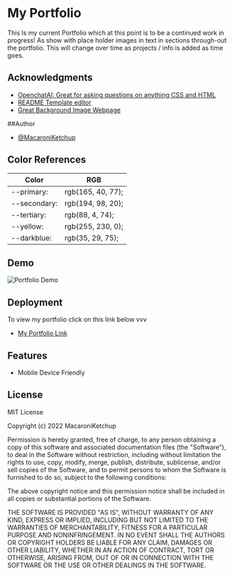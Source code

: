# My Portfolio

This Is my current Portfolio which at this point is to be a continued work in progress!
As show with place holder images in text in sections through-out the portfolio. This will change over time as projects / info is added as time goes.

## Acknowledgments

- [OpenchatAI: Great for asking questions on anything CSS and HTML](https://openai.com/)
- [README Template editor](https://readme.so/editor)
- [Great Background Image Webpage](https://www.pexels.com/search/website%20background/)

##Author

- [@MacaroniKetchup](https://github.com/MacaroniKetchup)

## Color References

| Color             | RGB                   |
| ----------------- | ----------------------|
| --primary:        |  rgb(165, 40, 77);    |
| --secondary:      |  rgb(194, 98, 20);    |
| --tertiary:       |  rgb(88, 4, 74);      |
| --yellow:         |  rgb(255, 230, 0);    |
| --darkblue:       |  rgb(35, 29, 75);     |

## Demo

![Portfolio Demo](assets/images/portfolio-demo.gif)

## Deployment

To view my portfolio click on this link below vvv
- [My Portfolio Link](https://macaroniketchup.github.io/Challenge-2-Portfolio/)

## Features
- Mobile Device Friendly

## License
MIT License

Copyright (c) 2022 MacaroniKetchup

Permission is hereby granted, free of charge, to any person obtaining a copy
of this software and associated documentation files (the "Software"), to deal
in the Software without restriction, including without limitation the rights
to use, copy, modify, merge, publish, distribute, sublicense, and/or sell
copies of the Software, and to permit persons to whom the Software is
furnished to do so, subject to the following conditions:

The above copyright notice and this permission notice shall be included in all
copies or substantial portions of the Software.

THE SOFTWARE IS PROVIDED "AS IS", WITHOUT WARRANTY OF ANY KIND, EXPRESS OR
IMPLIED, INCLUDING BUT NOT LIMITED TO THE WARRANTIES OF MERCHANTABILITY,
FITNESS FOR A PARTICULAR PURPOSE AND NONINFRINGEMENT. IN NO EVENT SHALL THE
AUTHORS OR COPYRIGHT HOLDERS BE LIABLE FOR ANY CLAIM, DAMAGES OR OTHER
LIABILITY, WHETHER IN AN ACTION OF CONTRACT, TORT OR OTHERWISE, ARISING FROM,
OUT OF OR IN CONNECTION WITH THE SOFTWARE OR THE USE OR OTHER DEALINGS IN THE
SOFTWARE.
